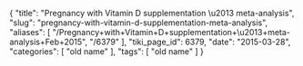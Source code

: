 {
    "title": "Pregnancy with Vitamin D supplementation \u2013 meta-analysis",
    "slug": "pregnancy-with-vitamin-d-supplementation-meta-analysis",
    "aliases": [
        "/Pregnancy+with+Vitamin+D+supplementation+\u2013+meta-analysis+Feb+2015",
        "/6379"
    ],
    "tiki_page_id": 6379,
    "date": "2015-03-28",
    "categories": [
        "old name"
    ],
    "tags": [
        "old name"
    ]
}